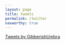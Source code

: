 ```yaml
---
layout: page
title: tweets
permalink: /twitter
navworthy: true
---
```

<a class="twitter-timeline" data-chrome="transparent noheader" data-theme="dark" href="https://twitter.com/GibberishUmbra?ref_src=twsrc%5Etfw">Tweets by GibberishUmbra</a> <script async src="https://platform.twitter.com/widgets.js" charset="utf-8"></script> 